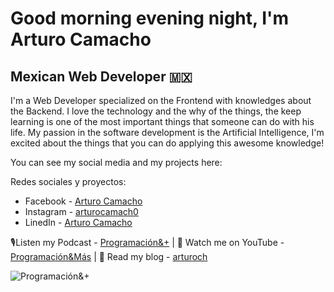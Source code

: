 # Good morning evening night, I'm Arturo Camacho
## Mexican Web Developer 🇲🇽
I'm a Web Developer specialized on the Frontend with knowledges about the Backend. I love the technology and the why of the things, the keep learning is one of the most important things that someone can do with his life.
My passion in the software development is the Artificial Intelligence, I'm excited about the things that you can do applying this awesome knowledge!

You can see my social media and my projects here:

Redes sociales y proyectos:
- Facebook - [Arturo Camacho](https://www.facebook.com/ArturoCH0)
- Instagram - [arturocamach0](https://www.instagram.com/arturocamach0/)
- LinedIn - [Arturo Camacho](https://www.linkedin.com/in/arturocamacho0/)

🎙Listen my Podcast - [Programación&+](https://anchor.fm/arturocamacho0)  | 
🎥 Watch me on YouTube - [Programación&Más](https://www.youtube.com/channel/UCtkQm4LoCljSe8zEuGN3rKw)  | 
🧾 Read my blog - [arturoch](https://arturoch.art.blog/)

![Programación&+](https://scontent.fmex31-1.fna.fbcdn.net/v/t1.0-0/p180x540/109646818_183144106510341_8755897838956016664_o.png?_nc_cat=102&_nc_sid=e3f864&_nc_eui2=AeFt9JOy7zcMuyEXJvqR9GPIAFPNHMHp6CMAU80cwenoIx5GqXgjZ7Ir3xoY7-VuFcLR7JvUlVe1Cs_BfxjiLRxR&_nc_ohc=5meP6feqjaUAX-GAr_V&_nc_ht=scontent.fmex31-1.fna&oh=b1c6c31368b7bb11f963e61b200bb127&oe=5F4A802C)
